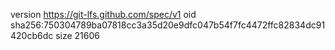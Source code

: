 version https://git-lfs.github.com/spec/v1
oid sha256:750304789ba07818cc3a35d20e9dfc047b54f7fc4472ffc82834dc91420cb6dc
size 21606
